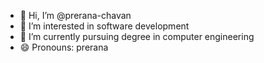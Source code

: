 - 👋 Hi, I’m @prerana-chavan
- 👀 I’m interested in software development
- 🌱 I’m currently pursuing  degree in computer engineering
- 😄 Pronouns: prerana
<!---
prerana-chavan/prerana-chavan is a ✨ special ✨ repository because its `README.md` (this file) appears on your GitHub profile.
You can click the Preview link to take a look at your changes.
--->
